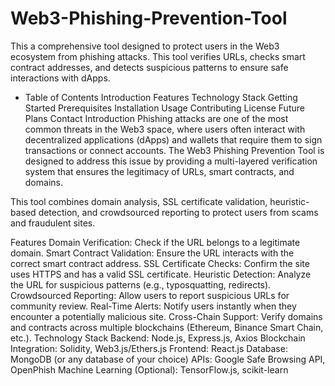 # Web3-Phishing-Prevention-Tool
This a comprehensive tool designed to protect users in the Web3 ecosystem from phishing attacks. This tool verifies URLs, checks smart contract addresses, and detects suspicious patterns to ensure safe interactions with dApps.

* Table of Contents
Introduction
Features
Technology Stack
Getting Started
Prerequisites
Installation
Usage
Contributing
License
Future Plans
Contact
Introduction
Phishing attacks are one of the most common threats in the Web3 space, where users often interact with decentralized applications (dApps) and wallets that require them to sign transactions or connect accounts. The Web3 Phishing Prevention Tool is designed to address this issue by providing a multi-layered verification system that ensures the legitimacy of URLs, smart contracts, and domains.

This tool combines domain analysis, SSL certificate validation, heuristic-based detection, and crowdsourced reporting to protect users from scams and fraudulent sites.

Features
Domain Verification: Check if the URL belongs to a legitimate domain.
Smart Contract Validation: Ensure the URL interacts with the correct smart contract address.
SSL Certificate Checks: Confirm the site uses HTTPS and has a valid SSL certificate.
Heuristic Detection: Analyze the URL for suspicious patterns (e.g., typosquatting, redirects).
Crowdsourced Reporting: Allow users to report suspicious URLs for community review.
Real-Time Alerts: Notify users instantly when they encounter a potentially malicious site.
Cross-Chain Support: Verify domains and contracts across multiple blockchains (Ethereum, Binance Smart Chain, etc.).
Technology Stack
Backend: Node.js, Express.js, Axios
Blockchain Integration: Solidity, Web3.js/Ethers.js
Frontend: React.js
Database: MongoDB (or any database of your choice)
APIs: Google Safe Browsing API, OpenPhish
Machine Learning (Optional): TensorFlow.js, scikit-learn
